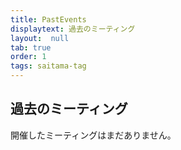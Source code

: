 ```yaml
---
title: PastEvents
displaytext: 過去のミーティング
layout:  null
tab: true
order: 1
tags: saitama-tag
---
```


## 過去のミーティング

開催したミーティングはまだありません。
